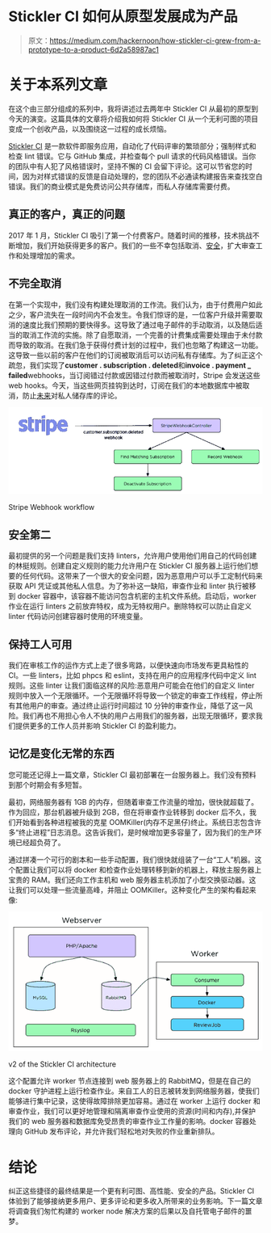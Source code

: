 # Stickler CI 如何从原型发展成为产品

> 原文：<https://medium.com/hackernoon/how-stickler-ci-grew-from-a-prototype-to-a-product-6d2a58987ac1>

# 关于本系列文章

在这个由三部分组成的系列中，我将讲述过去两年中 Stickler CI 从最初的原型到今天的演变。这篇具体的文章将介绍我如何将 Stickler CI 从一个无利可图的项目变成一个创收产品，以及围绕这一过程的成长烦恼。

[Stickler CI](https://stickler-ci.com/) 是一款软件即服务应用，自动化了代码评审的繁琐部分；强制样式和检查 lint 错误。它与 GitHub 集成，并检查每个 pull 请求的代码风格错误。当你的团队中有人犯了风格错误时，坚持不懈的 CI 会留下评论。这可以节省您的时间，因为对样式错误的反馈是自动处理的，您的团队不必通读构建报告来查找空白错误。我们的商业模式是免费访问公共存储库，而私人存储库需要付费。

## 真正的客户，真正的问题

2017 年 1 月，Stickler CI 吸引了第一个付费客户。随着时间的推移，技术挑战不断增加，我们开始获得更多的客户。我们的一些不幸包括取消、[安全](https://hackernoon.com/tagged/security)，扩大审查工作和处理增加的需求。

## 不完全取消

在第一个实现中，我们没有构建处理取消的工作流。我们认为，由于付费用户如此之少，客户流失在一段时间内不会发生。令我们惊讶的是，一位客户升级并需要取消的速度比我们预期的要快得多。这导致了通过电子邮件的手动取消，以及随后适当的取消工作流的实施。除了自愿取消，一个完善的计费集成需要处理由于未付款而导致的取消。在我们急于获得付费计划的过程中，我们也忽略了构建这一功能。这导致一些以前的客户在他们的订阅被取消后可以访问私有存储库。为了纠正这个疏忽，我们实现了**customer . subscription . deleted**和**invoice . payment _ failed**webhooks，当订阅错过付款或因错过付款而被取消时，Stripe 会发送这些 web hooks。今天，当这些网页挂钩到达时，订阅在我们的本地数据库中被取消，防止[未来](https://hackernoon.com/tagged/future)对私人储存库的评论。

![](img/ef663c5071d23324d8501cb49787a2c4.png)

Stripe Webhook workflow

## 安全第二

最初提供的另一个问题是我们支持 linters，允许用户使用他们用自己的代码创建的林挺规则。创建自定义规则的能力允许用户在 Stickler CI 服务器上运行他们想要的任何代码。这带来了一个很大的安全问题，因为恶意用户可以手工定制代码来获取 API 凭证或其他私人信息。为了弥补这一缺陷，审查作业和 linter 执行被移到 docker 容器中，该容器不能访问包含机密的主机文件系统。启动后，worker 作业在运行 linters 之前放弃特权，成为无特权用户。删除特权可以防止自定义 linter 代码访问创建容器时使用的环境变量。

## 保持工人可用

我们在审核工作的运作方式上走了很多弯路，以便快速向市场发布更具粘性的 CI。一些 linters，比如 phpcs 和 eslint，支持在用户的应用程序代码中定义 lint 规则。这些 linter 让我们面临这样的风险:恶意用户可能会在他们的自定义 linter 规则中放入一个无限循环。一个无限循环将导致一个锁定的审查工作线程，停止所有其他用户的审查。通过终止运行时间超过 10 分钟的审查作业，降低了这一风险。我们再也不用担心令人不快的用户占用我们的服务器，出现无限循环，要求我们提供更多的工作人员并影响 Stickler CI 的盈利能力。

## 记忆是变化无常的东西

您可能还记得上一篇文章，Stickler CI 最初部署在一台服务器上。我们没有预料到那个时期会有多短暂。

最初，网络服务器有 1GB 的内存，但随着审查工作流量的增加，很快就超载了。作为回应，那台机器被升级到 2GB，但在将审查作业转移到 docker 后不久，我们开始看到各种进程被我的克星 OOMKiller(内存不足黑仔)终止。系统日志包含许多“终止进程”日志消息。这告诉我们，是时候增加更多容量了，因为我们的生产环境已经超负荷了。

通过拼凑一个可行的剧本和一些手动配置，我们很快就组装了一台“工人”机器。这个配置让我们可以将 docker 和检查作业处理转移到新的机器上，释放主服务器上宝贵的 RAM。我们还向工作主机和 web 服务器主机添加了小型交换驱动器。这让我们可以处理一些流量高峰，并阻止 OOMKiller。这种变化产生的架构看起来像:

![](img/1e5635c70c9b68de95ccafae1b923514.png)

v2 of the Stickler CI architecture

这个配置允许 worker 节点连接到 web 服务器上的 RabbitMQ，但是在自己的 docker 守护进程上运行检查作业。来自工人的日志被转发到网络服务器，使我们能够进行集中记录，这使得故障排除更加容易。通过在 worker 上运行 docker 和审查作业，我们可以更好地管理和隔离审查作业使用的资源(时间和内存),并保护我们的 web 服务器和数据库免受昂贵的审查作业工作量的影响。docker 容器处理向 GitHub 发布评论，并允许我们轻松地对失败的作业重新排队。

# 结论

纠正这些捷径的最终结果是一个更有利可图、高性能、安全的产品。Stickler CI 体验到了能够接纳更多用户、更多评论和更多收入所带来的业务影响。下一篇文章将调查我们匆忙构建的 worker node 解决方案的后果以及自托管电子邮件的噩梦。